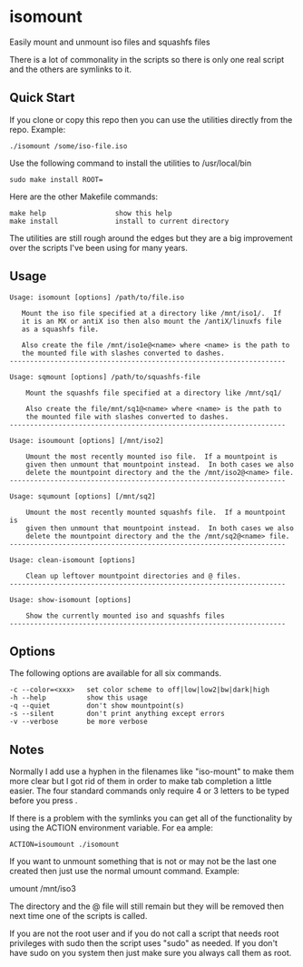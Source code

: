 # isomount
Easily mount and unmount iso files and squashfs files

There is a lot of commonality in the scripts so there is
only one real script and the others are symlinks to it.

Quick Start
-----------
If you clone or copy this repo then you can use the utilities
directly from the repo.  Example:

    ./isomount /some/iso-file.iso

Use the following command to install the utilities to /usr/local/bin

    sudo make install ROOT=

Here are the other Makefile commands:

    make help                 show this help
    make install              install to current directory

The utilities are still rough around the edges but they are a big
improvement over the scripts I've been using for many years.

Usage
-----
    Usage: isomount [options] /path/to/file.iso

       Mount the iso file specified at a directory like /mnt/iso1/.  If
       it is an MX or antiX iso then also mount the /antiX/linuxfs file
       as a squashfs file.

       Also create the file /mnt/iso1e@<name> where <name> is the path to
       the mounted file with slashes converted to dashes.
    --------------------------------------------------------------------

    Usage: sqmount [options] /path/to/squashfs-file

        Mount the squashfs file specified at a directory like /mnt/sq1/

        Also create the file/mnt/sq1@<name> where <name> is the path to
        the mounted file with slashes converted to dashes.
    --------------------------------------------------------------------

    Usage: isoumount [options] [/mnt/iso2]

        Umount the most recently mounted iso file.  If a mountpoint is
        given then unmount that mountpoint instead.  In both cases we also
        delete the mountpoint directory and the the /mnt/iso2@<name> file.
    --------------------------------------------------------------------

    Usage: squmount [options] [/mnt/sq2]

        Umount the most recently mounted squashfs file.  If a mountpoint is
        given then unmount that mountpoint instead.  In both cases we also
        delete the mountpoint directory and the the /mnt/sq2@<name> file.
    --------------------------------------------------------------------

    Usage: clean-isomount [options]

        Clean up leftover mountpoint directories and @ files.
    --------------------------------------------------------------------

    Usage: show-isomount [options]

        Show the currently mounted iso and squashfs files
    --------------------------------------------------------------------

Options
-------

The following options are available for all six commands.

    -c --color=<xxx>   set color scheme to off|low|low2|bw|dark|high
    -h --help          show this usage
    -q --quiet         don't show mountpoint(s)
    -s --silent        don't print anything except errors
    -v --verbose       be more verbose

Notes
-----
Normally I add use a hyphen in the filenames like "iso-mount" to
make them more clear but I got rid of them in order to make
tab completion a little easier.  The four standard commands only
require 4 or 3 letters to be typed before you press <Tab>.

If there is a problem with the symlinks you can get all of the
functionality by using the ACTION environment variable.  For
ea ample:

    ACTION=isoumount ./isomount

If you want to unmount something that is not or may not be
the last one created then just use the normal umount command.
Example:

   umount /mnt/iso3

The directory and the @ file will still remain but they
will be removed then next time one of the scripts is called.

If you are not the root user and if you do not call a script that
needs root privileges with sudo then the script uses "sudo" as
needed.  If you don't have sudo on you system then just make sure
you always call them as root.
